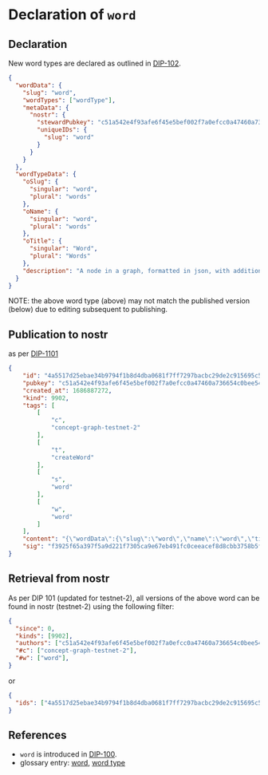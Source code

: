 Declaration of `word`
=====

## Declaration

New word types are declared as outlined in [DIP-102](../102.md).

```json
{
  "wordData": {
    "slug": "word",
    "wordTypes": ["wordType"],
    "metaData": {
      "nostr": {
        "stewardPubkey": "c51a542e4f93afe6f45e5bef002f7a0efcc0a47460a736654c0bee5402c482fa",
        "uniqueIDs": {
          "slug": "word"
        }
      }
    }
  },
  "wordTypeData": {
    "oSlug": {
      "singular": "word",
      "plural": "words"
    },
    "oName": {
      "singular": "word",
      "plural": "words"
    },
    "oTitle": {
      "singular": "Word",
      "plural": "Words"
    },
    "description": "A node in a graph, formatted in json, with additional requirements and conventions specified according to the DCoSL protocol."
  }
}
```

NOTE: the above word type (above) may not match the published version (below) due to editing subsequent to publishing.

## Publication to nostr

as per [DIP-1101](../../networking/nostr/1101.md)

```json
{
    "id": "4a5517d25ebae34b9794f1b8d4dba0681f7ff7297bacbc29de2c915695c53bfe",
    "pubkey": "c51a542e4f93afe6f45e5bef002f7a0efcc0a47460a736654c0bee5402c482fa",
    "created_at": 1686887272,
    "kind": 9902,
    "tags": [
        [
            "c",
            "concept-graph-testnet-2"
        ],
        [
            "t",
            "createWord"
        ],
        [
            "s",
            "word"
        ],
        [
            "w",
            "word"
        ]
    ],
    "content": "{\"wordData\":{\"slug\":\"word\",\"name\":\"word\",\"title\":\"Word\",\"wordTypes\":[\"wordType\"],\"metaData\":{\"nostr\":{\"stewardPubkey\":\"c51a542e4f93afe6f45e5bef002f7a0efcc0a47460a736654c0bee5402c482fa\",\"uniqueIDs\":{\"slug\":\"word\"}}}},\"wordTypeData\":{\"slug\":\"word\",\"name\":\"word\",\"title\":\"word\",\"description\":\"A node in a graph, formatted in json, with additional requirements and conventions specified according to the DCoSL protocol.\"}}",
    "sig": "f3925f65a397f5a9d221f7305ca9e67eb491fc0ceeacef8d8cbb3758b5f06bdd382aea606b4526986c2666c4d3d7f9d0518c696d8d85dc25a107846d2801eabf"
}
```

## Retrieval from nostr

As per DIP 101 (updated for testnet-2), all versions of the above word can be found in nostr (testnet-2) using the following filter:

```json
{
  "since": 0,
  "kinds": [9902],
  "authors": ["c51a542e4f93afe6f45e5bef002f7a0efcc0a47460a736654c0bee5402c482fa"],
  "#c": ["concept-graph-testnet-2"],
  "#w": ["word"],
}
```

or

```json
{
  "ids": ["4a5517d25ebae34b9794f1b8d4dba0681f7ff7297bacbc29de2c915695c53bfe"],
}
```

## References

- `word` is introduced in [DIP-100](../100.md).
- glossary entry: [word](../../../glossary/word.md), [word type](../../../glossary/wordType.md)
